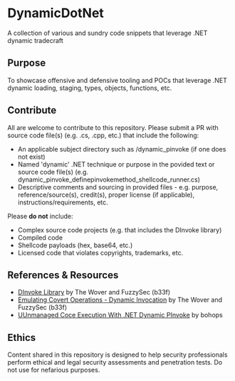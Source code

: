 # DynamicDotNet

A collection of various and sundry code snippets that leverage .NET dynamic tradecraft

## Purpose

To showcase offensive and defensive tooling and POCs that leverage .NET dynamic loading, staging, types, objects, functions, etc.

## Contribute

All are welcome to contribute to this repository. Please submit a PR with source code file(s) (e.g. .cs, .cpp, etc.) that include the following:

- An applicable subject directory such as /dynamic_pinvoke (if one does not exist)
- Named 'dynamic' .NET technique or purpose in the povided text or source code file(s) (e.g. dynamic_pinvoke_definepinvokemethod_shellcode_runner.cs)
- Descriptive comments and sourcing in provided files - e.g. purpose, reference/source(s), credit(s), proper license (if applicable), instructions/requirements, etc.

Please **do not** include:

- Complex source code projects (e.g. that includes the DInvoke library)
- Compiled code
- Shellcode payloads (hex, base64, etc.)
- Licensed code that violates copyrights, trademarks, etc.

## References & Resources

- [DInvoke Library](https://github.com/TheWover/DInvoke) by The Wover and FuzzySec (b33f)
- [Emulating Covert Operations - Dynamic Invocation](https://thewover.github.io/Dynamic-Invoke/) by The Wover and FuzzySec (b33f)
- [UUnmanaged Coce Execution With .NET Dynamic PInvoke](https://bohops.com/2022/04/02/unmanaged-code-execution-with-net-dynamic-pinvoke/) by bohops

## Ethics
Content shared in this repository is designed to help security professionals perform ethical and legal security assessments and penetration tests. Do not use for nefarious purposes.
